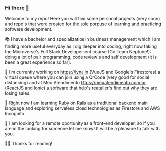 ### Hi there 👋


Welcome to my repo! Here you will find some personal projects (very soon) and repo's that were created for the sole porpuse of learning and practicing software development.

📚 I have a bachelor and specialization in business management which I am finding more useful everyday as I dig deeper into coding, right now taking the Microverse's Full Stack Developement course  (Go Team Neptune!): doing a lot of pair programming, code review's and self development (it is been a great experience so far).

🔭 I’m currently working on https://lyne.in (VueJS and Google's Firestores) a virtual queue where you can join using a QrCode (very good for social distancing) and at Meu Atendimento https://meuatendimento.com.br (ReactJS and Ionic) a software that help's reatailer's find out why they are losing sales.

🌱 Right now I am learning Ruby on Rails as a traditional backend main language and exploring serveless cloud technologies as Firestore and AWS Incognito.

👀 I am looking for a remote oportunity as a front-end developer, so if you are in the looking for someone let me know! It will be a pleasure to talk with you.

✌🏼 Thanks for reading!
